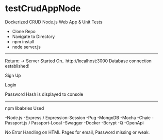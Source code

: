 # testCrudAppNode

Dockerized CRUD Node.js Web App & Unit Tests

- Clone Repo
- Navigate to Directory
- npm install
- node server.js
------------------------------
Return: -> Server Started On.. http://localhost:3000
Database connection established!

Sign Up

Login 

Password Hash is displayed to console


-------------------------------

npm libabries Used

-Node.js
-Express / Expression-Session
-Pug
-MongoDB
-Mocha
-Chaie
-Passport.js / Passport-Local
-Swagger
-Docker
-Bcrypt
-Q
-OpenApi

No Error Handling on HTML Pages for email, Password missing or weak.

